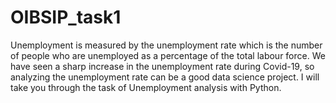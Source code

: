 # OIBSIP_task1
Unemployment is measured by the unemployment rate which is the number of people who are unemployed as a percentage of the total labour force. We have seen a sharp increase in the unemployment rate during Covid-19, so analyzing the unemployment rate can be a good data science project.  I will take you through the task of Unemployment analysis with Python.
